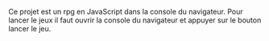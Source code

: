 Ce projet est un rpg en JavaScript dans la console du navigateur.
Pour lancer le jeux il faut ouvrir la console du navigateur et appuyer sur le bouton lancer le jeu.
